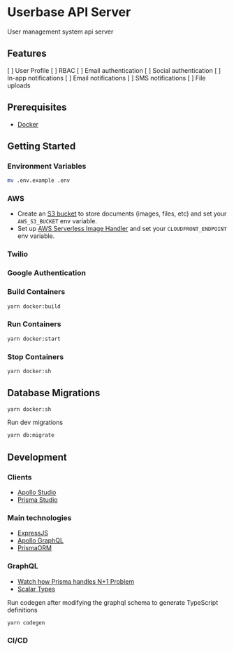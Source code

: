# Userbase API Server

User management system api server

## Features

[ ] User Profile
[ ] RBAC
[ ] Email authentication
[ ] Social authentication
[ ] In-app notifications
[ ] Email notifications
[ ] SMS notifications
[ ] File uploads

## Prerequisites

- [Docker](https://www.docker.com/)

## Getting Started

### Environment Variables

```sh
mv .env.example .env
```

### AWS

- Create an [S3 bucket](https://aws.amazon.com/s3/) to store documents (images, files, etc) and set your `AWS_S3_BUCKET` env variable.
- Set up [AWS Serverless Image Handler](https://aws.amazon.com/solutions/implementations/serverless-image-handler/) and set your `CLOUDFRONT_ENDPOINT` env variable.

### Twilio

### Google Authentication

### Build Containers

```sh
yarn docker:build
```

### Run Containers

```sh
yarn docker:start
```

### Stop Containers

```sh
yarn docker:sh
```

## Database Migrations

```sh
yarn docker:sh
```

Run dev migrations

```sh
yarn db:migrate
```

## Development

### Clients

- [Apollo Studio](http://localhost:4000/graphql)
- [Prisma Studio](http://localhost:5555/)

### Main technologies

- [ExpressJS](https://expressjs.com/)
- [Apollo GraphQL](https://www.apollographql.com/docs/apollo-server/)
- [PrismaORM](https://www.prisma.io/docs/getting-started/quickstart)

### GraphQL

- [Watch how Prisma handles N+1 Problem](https://www.prisma.io/docs/guides/performance-and-optimization/query-optimization-performance)
- [Scalar Types](https://the-guild.dev/graphql/scalars/docs)

Run codegen after modifying the graphql schema to generate TypeScript definitions

```sh
yarn codegen
```

### CI/CD
